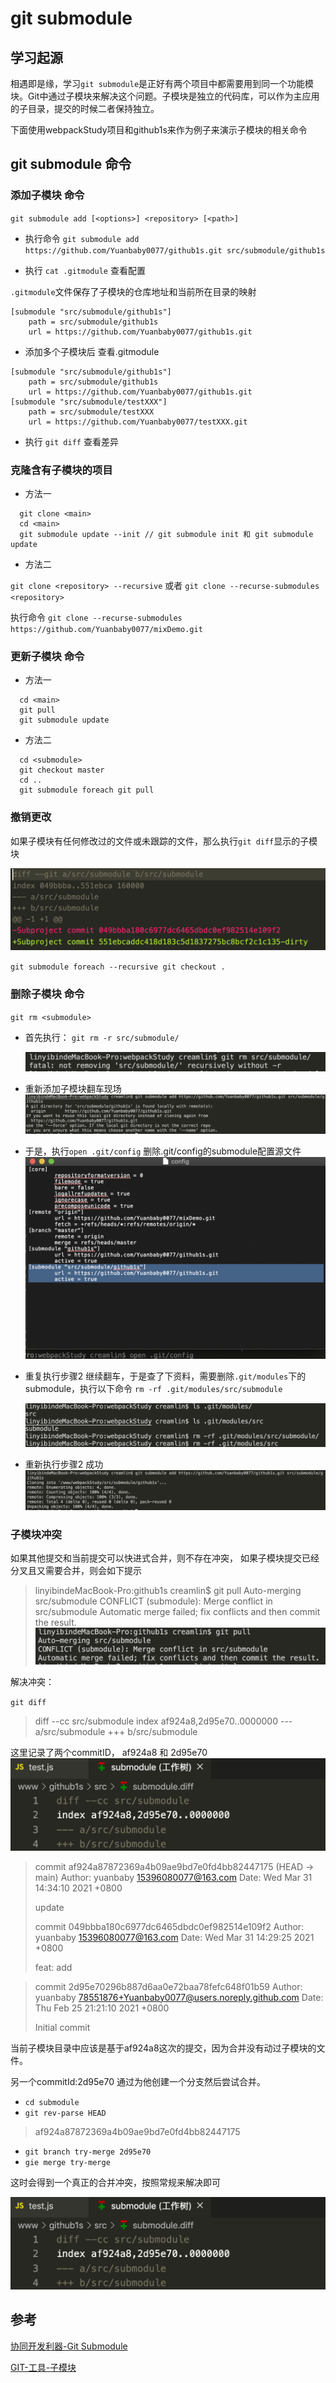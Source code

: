 # git submodule

## 学习起源

相遇即是缘，学习`git submodule`是正好有两个项目中都需要用到同一个功能模块。Git中通过子模块来解决这个问题。子模块是独立的代码库，可以作为主应用的子目录，提交的时候二者保持独立。

下面使用webpackStudy项目和github1s来作为例子来演示子模块的相关命令

## git submodule 命令

### 添加子模块 命令

  `git submodule add [<options>] <repository> [<path>]`

* 执行命令
`git submodule add https://github.com/Yuanbaby0077/github1s.git src/submodule/github1s`

* 执行 `cat .gitmodule` 查看配置

`.gitmodule`文件保存了子模块的仓库地址和当前所在目录的映射
```
[submodule "src/submodule/github1s"]
	path = src/submodule/github1s
	url = https://github.com/Yuanbaby0077/github1s.git

```
* 添加多个子模块后 查看.gitmodule

```
[submodule "src/submodule/github1s"]
	path = src/submodule/github1s
	url = https://github.com/Yuanbaby0077/github1s.git
[submodule "src/submodule/testXXX"]
	path = src/submodule/testXXX
	url = https://github.com/Yuanbaby0077/testXXX.git
```

* 执行 `git diff` 查看差异

### 克隆含有子模块的项目

  * 方法一
  ```
    git clone <main>
    cd <main>
    git submodule update --init // git submodule init 和 git submodule update
  ```
  * 方法二
  
  `git clone <repository> --recursive` 或者 `git clone --recurse-submodules <repository>`

  执行命令
  `git clone --recurse-submodules https://github.com/Yuanbaby0077/mixDemo.git`

### 更新子模块 命令

  * 方法一
  ```
    cd <main>
    git pull
    git submodule update
  ```

  * 方法二
  ```
    cd <submodule>
    git checkout master
    cd ..
    git submodule foreach git pull
  ```

### 撤销更改

如果子模块有任何修改过的文件或未跟踪的文件，那么执行`git diff`显示的子模块

![1](../../assets/imgs/submodule/2.png)

`git submodule foreach --recursive git checkout .`


###  删除子模块 命令
  `git rm <submodule>`

  * 首先执行：
  `git rm -r src/submodule/`

    ![1](../../assets/imgs/WechatIMG46.png)

  * 重新添加子模块翻车现场
  ![3](../../assets/imgs/addFail.png)

  * 于是，执行`open .git/config` 删除.git/config的submodule配置源文件
  ![2](../../assets/imgs/remove1.png)
  
  * 重复执行步骤2 继续翻车，于是查了下资料，需要删除`.git/modules`下的submodule，执行以下命令
    `rm -rf .git/modules/src/submodule`

    ![2](../../assets/imgs/remove2.png)

  * 重新执行步骤2 成功
  ![2](../../assets/imgs/addSuccess.png)

### 子模块冲突

如果其他提交和当前提交可以快进式合并，则不存在冲突，
如果子模块提交已经分叉且又需要合并，则会如下提示

>linyibindeMacBook-Pro:github1s creamlin$ git pull
>Auto-merging src/submodule
>CONFLICT (submodule): Merge conflict in src/submodule
>Automatic merge failed; fix conflicts and then commit the result.
![conflict](../../assets/imgs/submodule/5.png)

解决冲突：

`git diff`
>diff --cc src/submodule
>index af924a8,2d95e70..0000000
>--- a/src/submodule
>+++ b/src/submodule

这里记录了两个commitID， af924a8 和 2d95e70
![conflict](../../assets/imgs/submodule/4.png)

>commit af924a87872369a4b09ae9bd7e0fd4bb82447175 (HEAD -> main)
>Author: yuanbaby <15396080077@163.com>
>Date:   Wed Mar 31 14:34:10 2021 +0800
>
>    update
>
>commit 049bbba180c6977dc6465dbdc0ef982514e109f2
>Author: yuanbaby <15396080077@163.com>
>Date:   Wed Mar 31 14:29:25 2021 +0800
>
>    feat: add

>commit 2d95e70296b887d6aa0e72baa78fefc648f01b59
>Author: yuanbaby <78551876+Yuanbaby0077@users.noreply.github.com>
>Date:   Thu Feb 25 21:21:10 2021 +0800
>
>   Initial commit

当前子模块目录中应该是基于af924a8这次的提交，因为合并没有动过子模块的文件。

另一个commitId:2d95e70 通过为他创建一个分支然后尝试合并。

* `cd submodule`
* `git rev-parse HEAD`
> af924a87872369a4b09ae9bd7e0fd4bb82447175
* `git branch try-merge 2d95e70`
* `gie merge try-merge`

这时会得到一个真正的合并冲突，按照常规来解决即可

![conflict](../../assets/imgs/submodule/4.png)

## 参考
[协同开发利器-Git Submodule](https://cloud.tencent.com/developer/article/1585901)

[GIT-工具-子模块](https://git-scm.com/book/zh/v2/Git-%E5%B7%A5%E5%85%B7-%E5%AD%90%E6%A8%A1%E5%9D%97)




